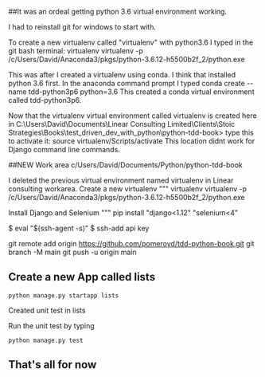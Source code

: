 ##It was an ordeal getting python 3.6 virtual environment working.

I had to reinstall git for windows to start with.

To create  a new virtualenv called "virtualenv" with python3.6 I typed in the git bash terminal:
virtualenv virtualenv -p /c/Users/David/Anaconda3/pkgs/python-3.6.12-h5500b2f_2/python.exe

This was after I created a virtualenv using conda. I think that installed python 3.6 first.
In the anaconda command prompt I typed
conda create --name tdd-python3p6 python=3.6
This created a conda virtual environment called tdd-python3p6.


Now that the virtualenv virtual environment called virtualenv is created here in 
C:\Users\David\Documents\Linear Consulting Limited\Clients\Stoic Strategies\Books\test_driven_dev_with_python\python-tdd-book>
type this to activate it: 
source virtualenv/Scripts/activate
This location didnt work for Django command line commands.

##NEW Work area
c/Users/David/Documents/Python/python-tdd-book

I deleted the previous virtual environment named virtualenv in Linear consulting workarea.
Create a new virtualenv 
"""
virtualenv virtualenv -p /c/Users/David/Anaconda3/pkgs/python-3.6.12-h5500b2f_2/python.exe


Install Django and Selenium
"""
pip install "django<1.12" "selenium<4"

$ eval "$(ssh-agent -s)"
$ ssh-add api key

git remote add origin https://github.com/pomeroyd/tdd-python-book.git
git branch -M main
git push -u origin main


## Create a new App called lists

`python manage.py startapp lists`

Created unit test in lists

Run the unit test by typing 

`python manage.py test`

## That's all for now
